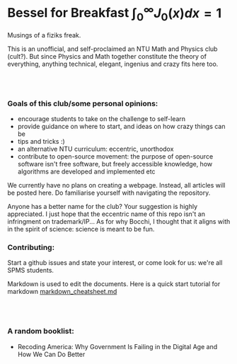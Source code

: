 # Bessel for Breakfast $\int^{\infty}_{0} J_0 (x) dx = 1$

Musings of a fiziks freak.

This is an unofficial, and self-proclaimed an NTU Math and Physics club (cult?). But since Physics and Math together constitute the theory of everything, anything technical, elegant, ingenius and crazy fits here too.


</br>
</br>

### Goals of this club/some personal opinions:  
- encourage students to take on the challenge to self-learn
- provide guidance on where to start, and ideas on how crazy things can be
- tips and tricks :)
- an alternative NTU curriculum: eccentric, unorthodox
- contribute to open-source movement: the purpose of open-source software isn't free software, but freely accessible knowledge, how algorithms are developed and implemented etc

We currently have no plans on creating a webpage. Instead, all articles will be posted here. Do familiarise yourself with navigating the repository. 

Anyone has a better name for the club? Your suggestion is highly appreciated. I just hope that the eccentric name of this repo isn't an infringment on trademark/IP... As for why Bocchi, I thought that it aligns with in the spirit of science: science is meant to be fun.

### Contributing:
Start a github issues and state your interest, or come look for us: we're all SPMS students.

Markdown is used to edit the documents. Here is a quick start tutorial for markdown [markdown_cheatsheet.md](https://github.com/yuchenglim04/bocchiTheHacker/blob/d71aa94b236edbfedc17d06f7a9a44dd56678ddb/markdown_cheatsheet.md)

</br>
</br>




### A random booklist:
- Recoding America: Why Government Is Failing in the Digital Age and How We Can Do Better
